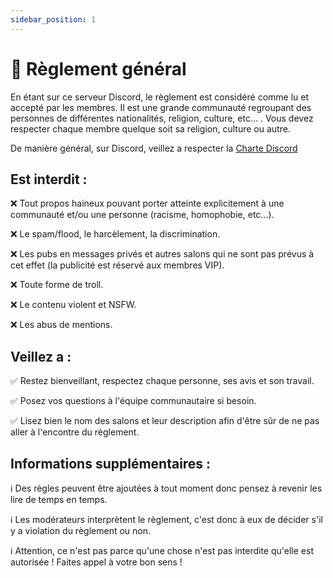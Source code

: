 ```yaml
---
sidebar_position: 1
---
```


# 📏 Règlement général

En étant sur ce serveur Discord, le règlement est considéré comme lu et accepté par les membres. Il est une grande communauté regroupant des personnes de différentes nationalités, religion, culture, etc... . Vous devez respecter chaque membre quelque soit sa religion, culture ou autre.

De manière général, sur Discord, veillez a respecter la [Charte Discord](https://discord.com/guidelines/)

## Est interdit :

:x: Tout propos haineux pouvant porter atteinte explicitement à une communauté et/ou une personne (racisme, homophobie, etc...).

:x: Le spam/flood, le harcèlement, la discrimination.

:x: Les pubs en messages privés et autres salons qui ne sont pas prévus à cet effet (la publicité est réservé aux membres VIP).

:x: Toute forme de troll.

:x: Le contenu violent et NSFW.

:x: Les abus de mentions.

## Veillez a :

:white_check_mark: Restez bienveillant, respectez chaque personne, ses avis et son travail.

:white_check_mark: Posez vos questions à l'équipe communautaire si besoin.

:white_check_mark: Lisez bien le nom des salons et leur description afin d'être sûr de ne pas aller à l'encontre du règlement.

## Informations supplémentaires :

:information_source: Des règles peuvent être ajoutées à tout moment donc pensez à revenir les lire de temps en temps.

:information_source: Les modérateurs interprètent le règlement, c'est donc à eux de décider s'il y a violation du règlement ou non.

:information_source: Attention, ce n'est pas parce qu'une chose n'est pas interdite qu'elle est autorisée ! Faites appel à votre bon sens !
